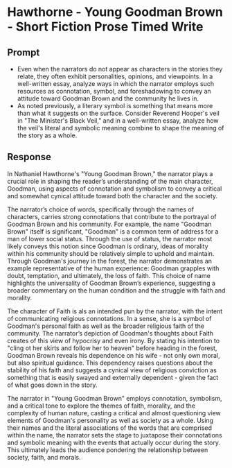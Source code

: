 # Hawthorne - Young Goodman Brown - Short Fiction Prose Timed Write

## Prompt

- Even when the narrators do not appear as characters in the stories they relate, they often exhibit personalities, opinions, and viewpoints. In a well-written essay, analyze ways in which the narrator employs such resources as connotation, symbol, and foreshadowing to convey an attitude toward Goodman Brown and the community he lives in.
- As noted previously, a literary symbol is something that means more than what it suggests on the surface. Consider Reverend Hooper's veil in "The Minister's Black Veil," and in a well-written essay, analyze how the veil's literal and symbolic meaning combine to shape the meaning of the story as a whole.

## Response

In Nathaniel Hawthorne's "Young Goodman Brown," the narrator plays a crucial role in shaping the reader’s understanding of the main character, Goodman, using aspects of connotation and symbolism to convey a critical and somewhat cynical attitude toward both the character and the society.

The narrator’s choice of words, specifically through the names of characters, carries strong connotations that contribute to the portrayal of Goodman Brown and his community. For example, the name "Goodman Brown" itself is significant, "Goodman" is a common term of address for a man of lower social status. Through the use of status, the narrator most likely conveys this notion since Goodman is ordinary, ideas of morality within his community should be relatively simple to uphold and maintain. Through Goodman's journey in the forest, the narrator demonstrates an example representative of the human experience: Goodman grapples with doubt, temptation, and ultimately, the loss of faith. This choice of name highlights the universality of Goodman Brown’s experience, suggesting a broader commentary on the human condition and the struggle with faith and morality.

The character of Faith is als an intended pun by the narrator, with the intent of communicating religious connotations. In a sense, she is a symbol of Goodman's personal faith as well as the broader religious faith of the community. The narrator’s depiction of Goodman's thoughts about Faith creates of this view of hypocrisy and even irony. By stating his intention to "cling ot her skirts and follow her to heaven" before heading in the forest, Goodman Brown reveals his dependence on his wife - not only own moral, but also spiritual guidance. This dependency raises questions about the stability of his faith and suggests a cynical view of religious conviction as something that is easily swayed and externally dependent - given the fact of what goes down in the story.

The narrator in "Young Goodman Brown" employs connotation, symbolism, and a critical tone to explore the themes of faith, morality, and the complexity of human nature, casting a critical and almost questioning view elements of Goodman's personality as well as society as a whole. Using their names and the literal associations of the words that are comprised within the name, the narrator sets the stage to juxtapose their connotations and symbolic meaning with the events that actually occur during the story. This ultimately leads the audience pondering the relationship between society, faith, and morals.
